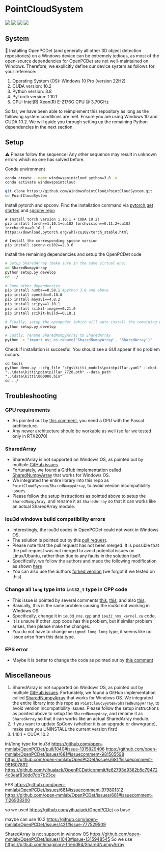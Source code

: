 # PointCloudSystem

<!-- https://medium.com/@samunyi90/how-to-make-custom-language-badges-for-your-profile-using-shields-io-ec69ea95dfc0 -->
[![](https://img.shields.io/badge/Windows-10-0078D6?style=flat-square&logo=Windows)](https://www.microsoft.com/en-us/windows/)
[![](https://img.shields.io/badge/Cuda-10.2-6B8E23?style=flat-square&logo=Nvidia)](https://developer.nvidia.com/cuda-10.2-download-archive?target_os=Windows&target_arch=x86_64&target_version=10&target_type=exelocal)
[![](https://img.shields.io/badge/Python-3.8-3776AB?style=flat-square&logo=Python)](https://www.python.org/)
[![](https://img.shields.io/badge/PyTorch-000000?style=flat-square&logo=PyTorch)](https://pytorch.org/)

## System
🤔 Installing OpenPCDet (and generally all other 3D object detection repositories) on a Windows device can be extremely tedious, as most of the open-source dependencies for OpenPCDet are not well-maintained on Windows. Therefore, we explicitly define our device system as follows for your reference:
1. Operating System (OS): Windows 10 Pro (version 22H2)
2. CUDA version: 10.2
3. Python version: 3.8
4. PyTorch version: 1.10.1
5. CPU: Intel(R) Xeon(R) E-2176G CPU @ 3.70GHz 

So far, we have been able to reimplement this repository as long as the following system conditions are met. Ensure you are using Windows 10 and CUDA 10.2. We will guide you through setting up the remaining Python dependencies in the next section.

## Setup
⚠️ Please follow the sequence! Any other sequence may result in unknown errors which no one has solved before.

Conda environment
```bash
conda create --name windowspointcloud python=3.8 -y
conda activate windowspointcloud

git clone https://github.com/WindowsPointCloud/PointCloudSystem.git
cd PointCloudSystem
```

Install pytorch and spconv. Find the installation command via [pytorch get started](https://pytorch.org/get-started/previous-versions/) and [spconv repo](https://github.com/traveller59/spconv)
```
# Install torch version 1.10.1 + CUDA 10.2!
pip install torch==1.10.1+cu102 torchvision==0.11.2+cu102 torchaudio==0.10.1 -f https://download.pytorch.org/whl/cu102/torch_stable.html

# Install the corresponding spconv version
pip install spconv-cu102==2.3.6
```

Install the remaining dependencies and setup the OpenPCDet code
```bash
# Setup SharedArray (make sure in the same virtual env)
cd SharedNumpyArray
python setup.py develop
cd ../

# Some other dependencies
pip install numba==0.58.1 #python 3.8 and above
pip install open3d==0.18.0
pip install mayavi==4.8.2
pip install scipy==1.10.1
pip install scikit-image==0.21.0
pip install scikit-build==0.18.1

# Finally, setup the openpcdet (which will auto install the remaining dependencies)
python setup.py develop

# Lastly, rename SharedNumpyArray to SharedArray
python -c "import os; os.rename('SharedNumpyArray', 'SharedArray')"
```

Check if installation is succesful. You should see a GUI appear if no problem occurs.
```
cd tools
python demo.py --cfg_file "cfgs\kitti_models\pointpillar.yaml" --ckpt "..\data\kitti\pointpillar_7728.pth" --data_path "..\data\kitti\000000.bin"
cd ../
```


## Troubleshooting

### GPU requirements
- As pointed out by [this comment](https://github.com/open-mmlab/OpenPCDet/issues/681#issuecomment-979906767), you need a GPU with the Pascal architecture.
- Any newer architecture should be workable as well (so far we tested only in RTX2070)

### SharedArray
- SharedArray is not supported on Windows OS, as pointed out by multiple [GitHub issues](https://github.com/open-mmlab/OpenPCDet/issues/1043#issue-1315948545).
- Fortunately, we found a GitHub implementation called [SharedNumpyArray](https://github.com/imaginary-friend94/SharedNumpyArray) that works for Windows OS.
- We integrated the entire library into this repo as `PointCloudSystem/SharedNumpyArray`, to avoid version incompatibility issues.
- Please follow the setup instructions as pointed above to setup the `SharedNumpyAray`, and rename it as `SharedArray` so that it can works like an actual SharedArray module.

### iou3d windows build compatibility errors
- Interestingly, the iou3d codes in OpenPCDet could not work in Windows OS.
- The solution is pointed out by this [pull request](https://github.com/open-mmlab/OpenPCDet/pull/1040#issue-1315829406).
- Please note that the pull request has not been merged. It is possible that the pull request was not merged to avoid potential issues on Linux/Ubuntu, rather than due to any faults in the solution itself.
- Specifically, we follow the authors and made the following modification as shown [here](https://github.com/yihuajack/OpenPCDet/commit/fe62793d9362b5c794724c3eaf83ddd7db7b23ce)
- You can also use the authors [forked version](https://github.com/yihuajack/OpenPCDet) (we forgot if we tested on this)

### Change all `long` type into `int32_t` type in CPP code
- This issue is pointed by several comments [this](https://github.com/open-mmlab/OpenPCDet/pull/1040#issue-1315829406), [this](https://github.com/open-mmlab/OpenPCDet/issues/681#issuecomment-981505598), and also [this](https://github.com/yihuajack/OpenPCDet/commit/fe62793d9362b5c794724c3eaf83ddd7db7b23ce).
- Basically, this is the same problem causing the iou3d not working in Windows OS
- Specifically, change it in `iou3d_nms.cpp` and `iou32_nms_kernel.cu` code.
- It is unsure if other .cpp code has this problem, but if similar problem arises, then please make the changes.
- You do not have to change `unsigned long long` type, it seems like no issue arise from this data type.

### EPS error
- Maybe it is better to change the code as pointed out by [this comment](https://github.com/open-mmlab/OpenPCDet/issues/681#issuecomment-1126938200)



## Miscellaneous
1. SharedArray is not supported on Windows OS, as pointed out by multiple [GitHub issues](https://github.com/open-mmlab/OpenPCDet/issues/1043#issue-1315948545). Fortunately, we found a GitHub implementation called [SharedNumpyArray](https://github.com/imaginary-friend94/SharedNumpyArray) that works for Windows OS. We integrated the entire library into this repo as `PointCloudSystem/SharedNumpyArray`, to avoid version incompatibility issues. Please follow the setup instructions as pointed above to setup the `SharedNumpyAray`, and rename it as `SharedArray` so that it can works like an actual SharedArray module.
2. If you want to update SpConv (whether it is an upgrade or downgrade), make sure you UNINSTALL the current version first!
3. 1.10.1 + CUDA 10.2

int/long type for iou3d
https://github.com/open-mmlab/OpenPCDet/pull/1040#issue-1315829406
https://github.com/open-mmlab/OpenPCDet/issues/681#issuecomment-981505598
https://github.com/open-mmlab/OpenPCDet/issues/681#issuecomment-981607892
https://github.com/yihuajack/OpenPCDet/commit/fe62793d9362b5c794724c3eaf83ddd7db7b23ce

EPS
https://github.com/open-mmlab/OpenPCDet/issues/681#issuecomment-979801312
https://github.com/open-mmlab/OpenPCDet/issues/681#issuecomment-1126938200

so we used
https://github.com/yihuajack/OpenPCDet as base


maybe can use 10.2
https://github.com/open-mmlab/OpenPCDet/issues/421#issue-777529509

SharedArray is not support in window OS
https://github.com/open-mmlab/OpenPCDet/issues/1043#issue-1315948545
So we use
https://github.com/imaginary-friend94/SharedNumpyArray
